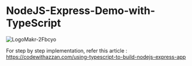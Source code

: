 # NodeJS-Express-Demo-with-TypeScript

![LogoMakr-2Fbcyo](https://user-images.githubusercontent.com/53059107/181964462-d48fc53c-0397-46e1-83f7-b1f6e4127839.png)

For step by step implementation, refer this article : https://codewithazzan.com/using-typescript-to-build-nodejs-express-app
